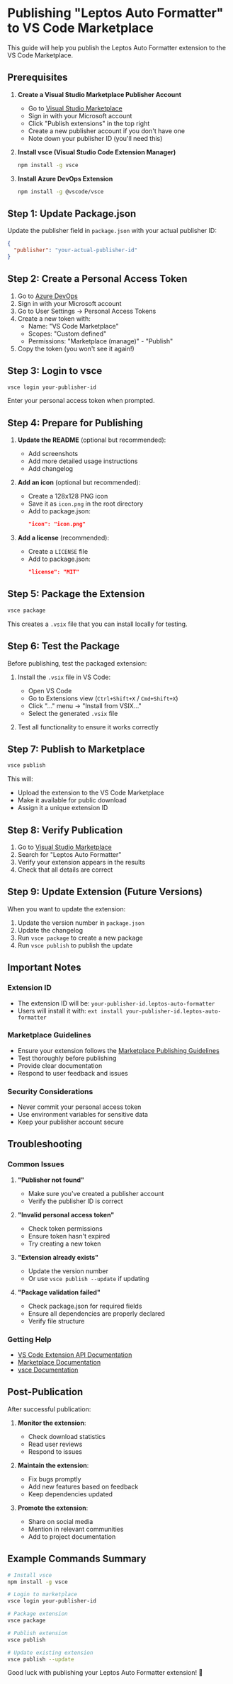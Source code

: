 # Publishing "Leptos Auto Formatter" to VS Code Marketplace

This guide will help you publish the Leptos Auto Formatter extension to the VS Code Marketplace.

## Prerequisites

1. **Create a Visual Studio Marketplace Publisher Account**
   - Go to [Visual Studio Marketplace](https://marketplace.visualstudio.com/)
   - Sign in with your Microsoft account
   - Click "Publish extensions" in the top right
   - Create a new publisher account if you don't have one
   - Note down your publisher ID (you'll need this)

2. **Install vsce (Visual Studio Code Extension Manager)**
   ```bash
   npm install -g vsce
   ```

3. **Install Azure DevOps Extension**
   ```bash
   npm install -g @vscode/vsce
   ```

## Step 1: Update Package.json

Update the publisher field in `package.json` with your actual publisher ID:

```json
{
  "publisher": "your-actual-publisher-id"
}
```

## Step 2: Create a Personal Access Token

1. Go to [Azure DevOps](https://dev.azure.com/)
2. Sign in with your Microsoft account
3. Go to User Settings → Personal Access Tokens
4. Create a new token with:
   - Name: "VS Code Marketplace"
   - Scopes: "Custom defined"
   - Permissions: "Marketplace (manage)" - "Publish"
5. Copy the token (you won't see it again!)

## Step 3: Login to vsce

```bash
vsce login your-publisher-id
```

Enter your personal access token when prompted.

## Step 4: Prepare for Publishing

1. **Update the README** (optional but recommended):
   - Add screenshots
   - Add more detailed usage instructions
   - Add changelog

2. **Add an icon** (optional but recommended):
   - Create a 128x128 PNG icon
   - Save it as `icon.png` in the root directory
   - Add to package.json:
     ```json
     "icon": "icon.png"
     ```

3. **Add a license** (recommended):
   - Create a `LICENSE` file
   - Add to package.json:
     ```json
     "license": "MIT"
     ```

## Step 5: Package the Extension

```bash
vsce package
```

This creates a `.vsix` file that you can install locally for testing.

## Step 6: Test the Package

Before publishing, test the packaged extension:

1. Install the `.vsix` file in VS Code:
   - Open VS Code
   - Go to Extensions view (`Ctrl+Shift+X` / `Cmd+Shift+X`)
   - Click "..." menu → "Install from VSIX..."
   - Select the generated `.vsix` file

2. Test all functionality to ensure it works correctly

## Step 7: Publish to Marketplace

```bash
vsce publish
```

This will:
- Upload the extension to the VS Code Marketplace
- Make it available for public download
- Assign it a unique extension ID

## Step 8: Verify Publication

1. Go to [Visual Studio Marketplace](https://marketplace.visualstudio.com/)
2. Search for "Leptos Auto Formatter"
3. Verify your extension appears in the results
4. Check that all details are correct

## Step 9: Update Extension (Future Versions)

When you want to update the extension:

1. Update the version number in `package.json`
2. Update the changelog
3. Run `vsce package` to create a new package
4. Run `vsce publish` to publish the update

## Important Notes

### Extension ID
- The extension ID will be: `your-publisher-id.leptos-auto-formatter`
- Users will install it with: `ext install your-publisher-id.leptos-auto-formatter`

### Marketplace Guidelines
- Ensure your extension follows the [Marketplace Publishing Guidelines](https://code.visualstudio.com/api/working-with-extensions/publishing-extension)
- Test thoroughly before publishing
- Provide clear documentation
- Respond to user feedback and issues

### Security Considerations
- Never commit your personal access token
- Use environment variables for sensitive data
- Keep your publisher account secure

## Troubleshooting

### Common Issues

1. **"Publisher not found"**
   - Make sure you've created a publisher account
   - Verify the publisher ID is correct

2. **"Invalid personal access token"**
   - Check token permissions
   - Ensure token hasn't expired
   - Try creating a new token

3. **"Extension already exists"**
   - Update the version number
   - Or use `vsce publish --update` if updating

4. **"Package validation failed"**
   - Check package.json for required fields
   - Ensure all dependencies are properly declared
   - Verify file structure

### Getting Help

- [VS Code Extension API Documentation](https://code.visualstudio.com/api)
- [Marketplace Documentation](https://code.visualstudio.com/api/working-with-extensions/publishing-extension)
- [vsce Documentation](https://github.com/Microsoft/vscode-vsce)

## Post-Publication

After successful publication:

1. **Monitor the extension**:
   - Check download statistics
   - Read user reviews
   - Respond to issues

2. **Maintain the extension**:
   - Fix bugs promptly
   - Add new features based on feedback
   - Keep dependencies updated

3. **Promote the extension**:
   - Share on social media
   - Mention in relevant communities
   - Add to project documentation

## Example Commands Summary

```bash
# Install vsce
npm install -g vsce

# Login to marketplace
vsce login your-publisher-id

# Package extension
vsce package

# Publish extension
vsce publish

# Update existing extension
vsce publish --update
```

Good luck with publishing your Leptos Auto Formatter extension! 🚀
